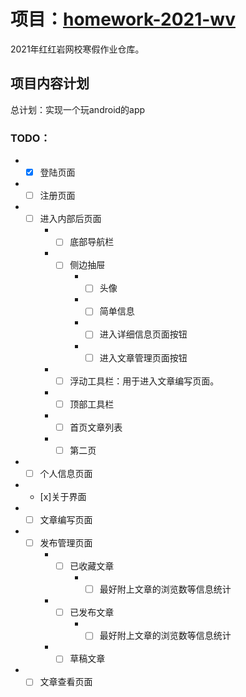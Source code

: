 项目：[homework-2021-wv](https://github.com/shx-2020/homework-2021-wv)
===
2021年红红岩网校寒假作业仓库。

##  项目内容计划
总计划：实现一个玩android的app<br>
### TODO：
* - [x] 登陆页面
* - [ ] 注册页面
* - [ ] 进入内部后页面
    * - [ ] 底部导航栏
    * - [ ] 侧边抽屉
        * - [ ] 头像
        * - [ ] 简单信息
        * - [ ] 进入详细信息页面按钮
        * - [ ] 进入文章管理页面按钮
    * - [ ] 浮动工具栏：用于进入文章编写页面。
    * - [ ] 顶部工具栏
    * - [ ] 首页文章列表
    * - [ ] 第二页
* - [ ] 个人信息页面
*  - [x]关于界面
* - [ ] 文章编写页面
* - [ ] 发布管理页面
    * - [ ] 已收藏文章
        * - [ ] 最好附上文章的浏览数等信息统计
    * - [ ] 已发布文章
        * - [ ] 最好附上文章的浏览数等信息统计
    * - [ ] 草稿文章
* - [ ] 文章查看页面
